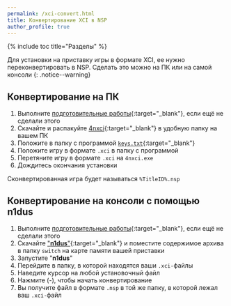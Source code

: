 ```yaml
---
permalink: /xci-convert.html
title: Конвертирование XCI в NSP
author_profile: true
---
```

{% include toc title="Разделы" %}

Для установки на приставку игры в формате XCI, ее нужно переконвертировать в NSP. Сделать это можно на ПК или на самой консоли
{: .notice--warning}

## Конвертирование на ПК 

1. Выполните [подготовительные работы](games#подготовительные-работы){:target="_blank"}, если ещё не сделали этого
1. Скачайте и распакуйте [4nxci](https://github.com/The-4n/4NXCI/releases){:target="_blank"} в удобную папку на вашем ПК 
1. Положите в папку с программой [`keys.txt`](/files/keys.txt){:target="_blank"}
1. Положите игру в формате `.xci` в папку с программой 
1. Перетяните игру в формате `.xci` на `4nxci.exe`
1. Дождитесь окончания установки

Сконвертированная игра будет называться `%TitleID%.nsp`

## Конвертирование на консоли с помощью n1dus

1. Выполните [подготовительные работы](games#подготовительные-работы){:target="_blank"}, если ещё не сделали этого
1. Скачайте ["**n1dus**"](/files/n1dus.zip){:target="_blank"} и поместите содержимое архива в папку `switch` на карте памяти вашей приставки
1. Запустите "**n1dus**"
1. Перейдите в папку, в которой находятся ваши `.xci-`файлы
1. Наведите курсор на любой установочный файл
1. Нажмите (-), чтобы начать конвертирование
1. Вы получите файл в формате `.nsp` в той же папку, в которой лежал ваш `.xci-`файл
